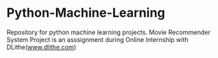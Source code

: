 # Python-Machine-Learning
Repository for python machine learning projects.
Movie Recommender System Project is an asssignment during Online Internship with DLithe(www.dlithe.com)
